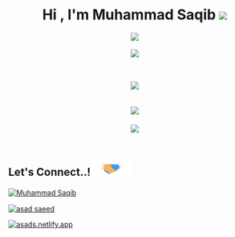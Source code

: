 <h1 align="center"><b>Hi , I'm Muhammad Saqib </b><img src="https://media.giphy.com/media/hvRJCLFzcasrR4ia7z/giphy.gif" width="35"></h1>

<p align="center">
  <a href="https://github.com/DenverCoder1/readme-typing-svg"><img src="https://readme-typing-svg.herokuapp.com?font=Time+New+Roman&color=cyan&size=25&center=true&vCenter=true&width=600&height=100&lines=Em+a+FullStack+Developer;I+design+and+develop+things;I+develop+modern+web+apps;Implement+web+animations;I+build+modern+backend;",
></a>
</p>

<p align="center">
  <a href="https://skillicons.dev">
    <img src="https://skillicons.dev/icons?i=js,react,redux,html,css,tailwind,nodejs,express,mongo,appwrite,firebase,aws,netlify" />
  </a>
</p>

</br>

<p align="center">
  <a href="https://skillicons.dev">
    <img src="https://skillicons.dev/icons?i=bootstrap,figma,materialui,threejs,git,github,postman,wordpress&theme=light" />
  </a>
</p>

<p align="center">
  </br>
  
  <a >
    <img src=https://streak-stats.demolab.com/?user=webdevsaqib&&theme=tokyonight&&hide_border=true&card_width=495>
  </a> 
   
  </br>
  </br>
  
  <a>
    <img src=https://github-readme-stats-git-masterrstaa-rickstaa.vercel.app/api/top-langs/?username=webdevsaqib&hide_border=true&langs_count=7&show_icons=true&card_width=495&theme=tokyonight />
  </a>
  
  </br>
  </br>

 


 

    
</p>

















## <b> Let's Connect..!</b><img src="https://github.com/0xAbdulKhalid/0xAbdulKhalid/raw/main/assets/mdImages/handshake.gif" width ="80">


<a href="https://www.linkedin.com/in/webdevsaqib/" target="_blank"><img align="center" src="https://cdn0.iconfinder.com/data/icons/social-media-2474/128/linkedin_linked_interface_media_social_network-1024.png" alt="Muhammad Saqib" height="30" width="30" /></a>

<a href="https://stackoverflow.com/users/23017094/asad-saeed" target="_blank"><img align="center" src="https://cdn0.iconfinder.com/data/icons/social-media-and-logos-11/32/logo_stackoverflow_Stack_overflow-1024.png" alt="asad saeed" height="30" width="30" /></a>




<p align="left"> <a href="https://asads.netlify.app/" target="blank">
<img src="https://img.shields.io/badge/click_to_check_my-Portfolio-blue" alt="asads.netlify.app" /></a> </p>
